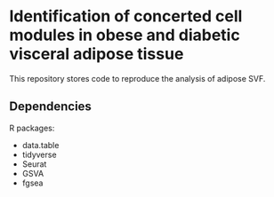 # Identification of concerted cell modules in obese and diabetic visceral adipose tissue

This repository stores code to reproduce the analysis of adipose SVF.

## Dependencies

R packages:

- data.table
- tidyverse
- Seurat
- GSVA
- fgsea
